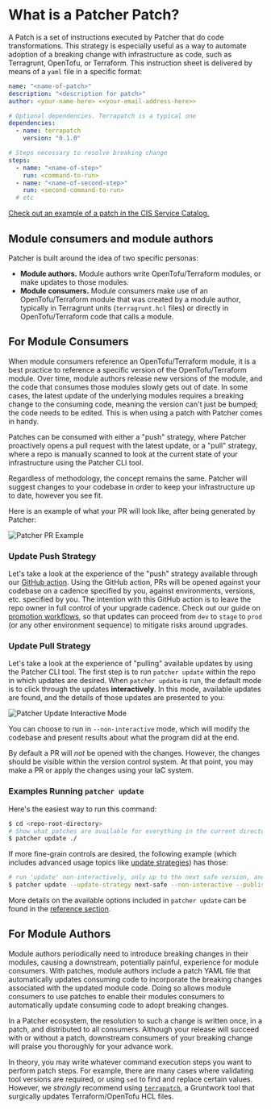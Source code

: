 # What is a Patcher Patch?

A Patch is a set of instructions executed by Patcher that do code transformations.
This strategy is especially useful as a way to automate adoption of a breaking change with infrastructure as code, such as Terragrunt, OpenTofu, or Terraform.
This instruction sheet is delivered by means of a `yaml` file in a specific format:

```yaml title=".patcher/patches/v1.0.0/my-patch/patch.yaml"
name: "<name-of-patch>"
description: "<description for patch>"
author: <your-name-here> <<your-email-address-here>>

# Optional dependencies. Terrapatch is a typical one
dependencies:
  - name: terrapatch
    version: "0.1.0"

# Steps necessary to resolve breaking change
steps:
  - name: "<name-of-step>"
    run: <command-to-run>
  - name: "<name-of-second-step>"
    run: <second-command-to-run>
  # etc
```

[Check out an example of a patch in the CIS Service Catalog.](https://github.com/gruntwork-io/terraform-aws-service-catalog/blob/c3d5ede211fc3230a7d493ceea43622b337ee88a/.patcher/patches/v0.96.4/switch-to-cis-rds-module/patch.yaml)

## Module consumers and module authors

Patcher is built around the idea of two specific personas:

- **Module authors.** Module authors write OpenTofu/Terraform modules, or make updates to those modules.
- **Module consumers.** Module consumers make use of an OpenTofu/Terraform module that was created by a module author, typically in Terragrunt units (`terragrunt.hcl` files) or directly in OpenTofu/Terraform code that calls a module.

## For Module Consumers

When module consumers reference an OpenTofu/Terraform module, it is a best practice to reference a specific version of the OpenTofu/Terraform module. 
Over time, module authors release new versions of the module, and the code that consumes those modules slowly gets out of date. 
In some cases, the latest update of the underlying modules requires a breaking change to the consuming code, meaning the version can't just be bumped; the code needs to be edited. 
This is when using a patch with Patcher comes in handy.

Patches can be consumed with either a "push" strategy, where Patcher proactively opens a pull request with the latest update, or a "pull" strategy, where a repo is manually scanned to look at the current state of your infrastructure using the Patcher CLI tool.

Regardless of methodology, the concept remains the same. 
Patcher will suggest changes to your codebase in order to keep your infrastructure up to date, however you see fit. 

Here is an example of what your PR will look like, after being generated by Patcher:

![Patcher PR Example](/img/patcher/pr-example.png)

### Update Push Strategy

Let's take a look at the experience of the "push" strategy available through our [GitHub action](https://github.com/gruntwork-io/patcher-action). 
Using the GitHub action, PRs will be opened against your codebase on a cadence specified by you, against environments, versions, etc. specified by you. 
The intention with this GitHub action is to leave the repo owner in full control of your upgrade cadence. Check out our guide on [promotion workflows](/2.0/docs/patcher/guides/promotion-workflows), so that updates can proceed from `dev` to `stage` to `prod` (or any other environment sequence) to mitigate risks around upgrades. 

### Update Pull Strategy

Let's take a look at the experience of "pulling" available updates by using the Patcher CLI tool. 
The first step is to run `patcher update` within the repo in which updates are desired. 
When `patcher update` is run, the default mode is to click through the updates **interactively**. 
In this mode, available updates are found, and the details of those updates are presented to you:

![Patcher Update Interactive Mode](/img/patcher/interactive-update.png)

You can choose to run in `--non-interactive` mode, which will modify the codebase and present results about what the program did at the end. 

By default a PR will _not_ be opened with the changes.
However, the changes should be visible within the version control system. At that point, you may make a PR or apply the changes using your IaC system.

### Examples Running `patcher update`

Here's the easiest way to run this command:

```bash
$ cd <repo-root-directory>
# Show what patches are available for everything in the current directory and all it's children
$ patcher update ./
```

If more fine-grain controls are desired, the following example (which includes advanced usage topics like [update strategies](/2.0/docs/patcher/concepts/update-strategies.md)) has those:

```bash
# run 'update' non-interactively, only up to the next safe version, and publish a PR with the changes
$ patcher update --update-strategy next-safe --non-interactive --publish --pr-branch grunty/update-via-patcher --pr-title "[Patcher] Update All Dependencies to Next Safe"
```

More details on the available options included in `patcher update` can be found in the [reference section](/2.0/reference/patcher/index.md#update). 

## For Module Authors

Module authors periodically need to introduce breaking changes in their modules, causing a downstream, potentially painful, experience for module consumers. 
With patches, module authors include a patch YAML file that automatically updates consuming code to incorporate the breaking changes associated with the updated module code.
Doing so allows module consumers to use patches to enable their modules consumers to automatically update consuming code to adopt breaking changes.

In a Patcher ecosystem, the resolution to such a change is written once, in a patch, and distributed to all consumers. 
Although your release will succeed with or without a patch, downstream consumers of your breaking change will praise you thoroughly for your advance work. 

In theory, you may write whatever command execution steps you want to perform patch steps. 
For example, there are many cases where validating tool versions are required, or using `sed` to find and replace certain values. 
However, we _strongly_ recommend using [`terrapatch`](https://github.com/gruntwork-io/terrapatch), a Gruntwork tool that surgically updates Terraform/OpenTofu HCL files.  
